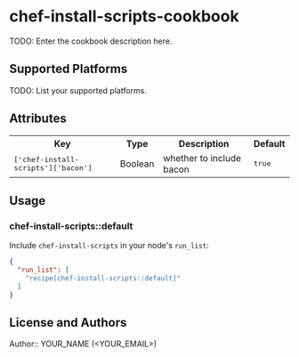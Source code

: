 # chef-install-scripts-cookbook

TODO: Enter the cookbook description here.

## Supported Platforms

TODO: List your supported platforms.

## Attributes

<table>
  <tr>
    <th>Key</th>
    <th>Type</th>
    <th>Description</th>
    <th>Default</th>
  </tr>
  <tr>
    <td><tt>['chef-install-scripts']['bacon']</tt></td>
    <td>Boolean</td>
    <td>whether to include bacon</td>
    <td><tt>true</tt></td>
  </tr>
</table>

## Usage

### chef-install-scripts::default

Include `chef-install-scripts` in your node's `run_list`:

```json
{
  "run_list": [
    "recipe[chef-install-scripts::default]"
  ]
}
```

## License and Authors

Author:: YOUR_NAME (<YOUR_EMAIL>)
